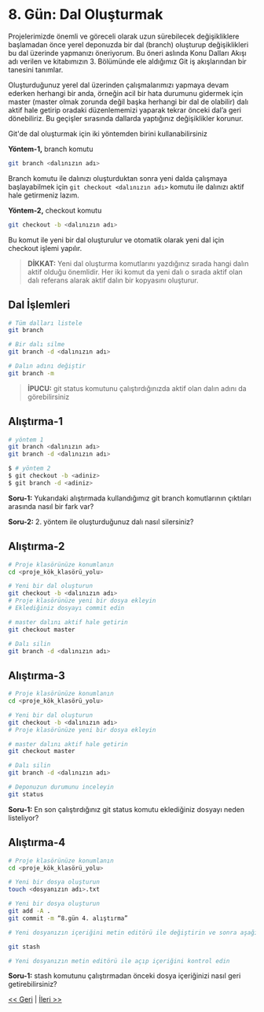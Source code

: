 # 8. Gün: Dal Oluşturmak

Projelerimizde önemli ve göreceli olarak uzun sürebilecek değişikliklere başlamadan önce yerel deponuzda bir dal (branch) oluşturup değişiklikleri bu dal üzerinde yapmanızı öneriyorum. Bu öneri aslında Konu Dalları Akışı adı verilen ve kitabımızın 3. Bölümünde ele aldığımız Git iş akışlarından bir tanesini tanımlar. 

Oluşturduğunuz yerel dal üzerinden çalışmalarımızı yapmaya devam ederken herhangi bir anda, örneğin acil bir hata durumunu gidermek için master (master olmak zorunda değil başka herhangi bir dal de olabilir) dalı aktif hale getirip oradaki düzenlememizi yaparak tekrar önceki dal’a geri dönebiliriz. Bu geçişler sırasında dallarda yaptığınız değişiklikler korunur. 

Git'de dal oluşturmak için iki yöntemden birini kullanabilirsiniz

**Yöntem-1,** branch komutu
```bash
git branch <dalınızın adı>
```
Branch  komutu ile dalınızı oluşturduktan sonra yeni dalda çalışmaya başlayabilmek için ```git checkout <dalınızın adı>``` komutu ile dalınızı aktif hale getirmeniz lazım.

**Yöntem-2,** checkout komutu
```bash
git checkout -b <dalınızın adı> 
```

Bu komut ile yeni bir dal oluşturulur ve otomatik olarak yeni dal için checkout işlemi yapılır.

> **DİKKAT:** Yeni dal oluşturma komutlarını yazdığınız sırada hangi dalın aktif olduğu önemlidir. Her iki komut da yeni dalı o sırada aktif olan dalı referans alarak aktif dalın bir kopyasını oluşturur.


## Dal İşlemleri

```bash
# Tüm dalları listele
git branch

# Bir dalı silme 
git branch -d <dalınızın adı> 

# Dalın adını değiştir
git branch -m 
```

> **İPUCU:** git status komutunu çalıştırdığınızda aktif olan dalın adını da görebilirsiniz

## Alıştırma-1

```bash
# yöntem 1
git branch <dalınızın adı>
git branch -d <dalınızın adı>

$ # yöntem 2
$ git checkout -b <adiniz>
$ git branch -d <adiniz>
```

**Soru-1:** Yukarıdaki alıştırmada kullandığımız git branch komutlarının çıktıları arasında nasıl bir fark var?
 
**Soru-2:** 2. yöntem ile oluşturduğunuz dalı nasıl silersiniz?

## Alıştırma-2

```bash
# Proje klasörünüze konumlanın
cd <proje_kök_klasörü_yolu>

# Yeni bir dal oluşturun
git checkout -b <dalınızın adı>
# Proje klasörünüze yeni bir dosya ekleyin
# Eklediğiniz dosyayı commit edin

# master dalını aktif hale getirin
git checkout master 

# Dalı silin
git branch -d <dalınızın adı>
```

## Alıştırma-3

```bash
# Proje klasörünüze konumlanın
cd <proje_kök_klasörü_yolu>

# Yeni bir dal oluşturun
git checkout -b <dalınızın adı>
# Proje klasörünüze yeni bir dosya ekleyin

# master dalını aktif hale getirin
git checkout master 

# Dalı silin
git branch -d <dalınızın adı>

# Deponuzun durumunu inceleyin
git status
```

**Soru-1:** En son çalıştırdığınız git status komutu eklediğiniz dosyayı neden listeliyor?

## Alıştırma-4

```bash
# Proje klasörünüze konumlanın
cd <proje_kök_klasörü_yolu>

# Yeni bir dosya oluşturun
touch <dosyanızın adı>.txt

# Yeni bir dosya oluşturun
git add -A .
git commit -m “8.gün 4. alıştırma”

# Yeni dosyanızın içeriğini metin editörü ile değiştirin ve sonra aşağıdaki komutu çalıştırın

git stash

# Yeni dosyanızın metin editörü ile açıp içeriğini kontrol edin
```

**Soru-1:** stash komutunu çalıştırmadan önceki dosya içeriğinizi nasıl geri getirebilirsiniz?

[<< Geri](Gun_07.md) | [İleri >>](Gun_09.md)

